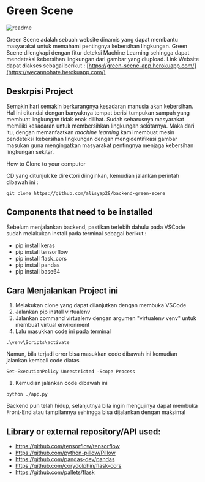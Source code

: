 # Green Scene 

![readme](https://user-images.githubusercontent.com/89387904/147282281-d8bcb7a6-2397-4950-a567-9c77fb3ba48e.png)

Green Scene adalah sebuah website dinamis yang dapat membantu masyarakat untuk memahami pentingnya kebersihan lingkungan. Green Scene dilengkapi dengan fitur deteksi Machine Learning sehingga dapat mendeteksi kebersihan lingkungan dari gambar yang diupload. 
Link Website dapat diakses sebagai berikut : [https://green-scene-app.herokuapp.com/](https://wecannohate.herokuapp.com/)

## Deskrpisi Project

Semakin hari semakin berkurangnya kesadaran manusia akan kebersihan. Hal ini ditandai dengan banyaknya tempat berisi tumpukan sampah yang membuat lingkungan tidak enak dilihat. Sudah seharusnya masyarakat memiliki kesadaran untuk membersihkan lingkungan sekitarnya. Maka dari itu, dengan memanfaatkan *machine learning* kami membuat mesin pendeteksi kebersihan lingkungan dengan mengidentifikasi gambar masukan guna mengingatkan masyarakat pentingnya menjaga kebersihan lingkungan sekitar.

How to Clone to your computer

CD yang ditunjuk ke direktori diinginkan, kemudian jalankan perintah dibawah ini :

```
git clone https://github.com/alisyap28/backend-green-scene
```

## Components that need to be installed

Sebelum menjalankan backend, pastikan terlebih dahulu pada VSCode sudah melakukan install pada terminal sebagai berikut :

- pip install keras
- pip install tensorflow
- pip install flask_cors
- pip install pandas
- pip install base64

## Cara Menjalankan Project ini

1. Melakukan clone yang dapat dilanjutkan dengan membuka VSCode
2. Jalankan pip install virtualenv
3. Jalankan command virtualenv dengan argumen "virtualenv venv" untuk membuat virtual environment
4. Lalu masukkan code ini pada terminal
```
.\venv\Scripts\activate
```

Namun, bila terjadi error bisa masukkan code dibawah ini kemudian jalankan kembali code diatas

```
Set-ExecutionPolicy Unrestricted -Scope Process
```

1. Kemudian jalankan code dibawah ini

```
python ./app.py
```

Backend pun telah hidup, selanjutnya bila ingin mengujinya dapat membuka Front-End atau tampilannya sehingga bisa dijalankan dengan maksimal

## Library or external repository/API used:

- https://github.com/tensorflow/tensorflow
- https://github.com/python-pillow/Pillow
- https://github.com/pandas-dev/pandas
- https://github.com/corydolphin/flask-cors
- https://github.com/pallets/flask
